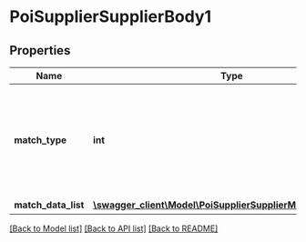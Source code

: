 # PoiSupplierSupplierBody1

## Properties
Name | Type | Description | Notes
------------ | ------------- | ------------- | -------------
**match_type** | **int** | 匹配类型，0-离线匹配 1-实时匹配。离线匹配，不会实时返回结果，最大上传1w个数据，通过/poi/supplier/match/query/接口查询匹配结果； 在线匹配，实时返回结果，最大上传100个数据，需要申请授权。 | 
**match_data_list** | [**\swagger_client\Model\PoiSupplierSupplierMatchOriginData[]**](PoiSupplierSupplierMatchOriginData.md) | 第三方上传的有效匹配数据 | 

[[Back to Model list]](../README.md#documentation-for-models) [[Back to API list]](../README.md#documentation-for-api-endpoints) [[Back to README]](../README.md)

